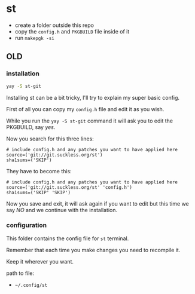# st

- create a folder outside this repo
- copy the `config.h` and `PKGBUILD` file inside of it
- run `makepgk -si`

## OLD

### installation

```bash
yay -S st-git
```

Installing st can be a bit tricky, I'll try to explain my super basic config.

First of all you can copy my `config.h` file and edit it as you wish.

While you run the `yay -S st-git` command it will ask you to edit the PKGBUILD,
say _yes_.

Now you search for this three lines:
```
# include config.h and any patches you want to have applied here
source=('git://git.suckless.org/st')
sha1sums=('SKIP')
```

They have to become this:
```
# include config.h and any patches you want to have applied here
source=('git://git.suckless.org/st' 'config.h')
sha1sums=('SKIP' 'SKIP')
```

Now you save and exit, it will ask again if you want to edit but this time we
say _NO_ and we continue with the installation.

### configuration

This folder contains the config file for `st` terminal.

Remember that each time you make changes you need to recompile it.

Keep it wherever you want.

path to file:
- `~/.config/st`
